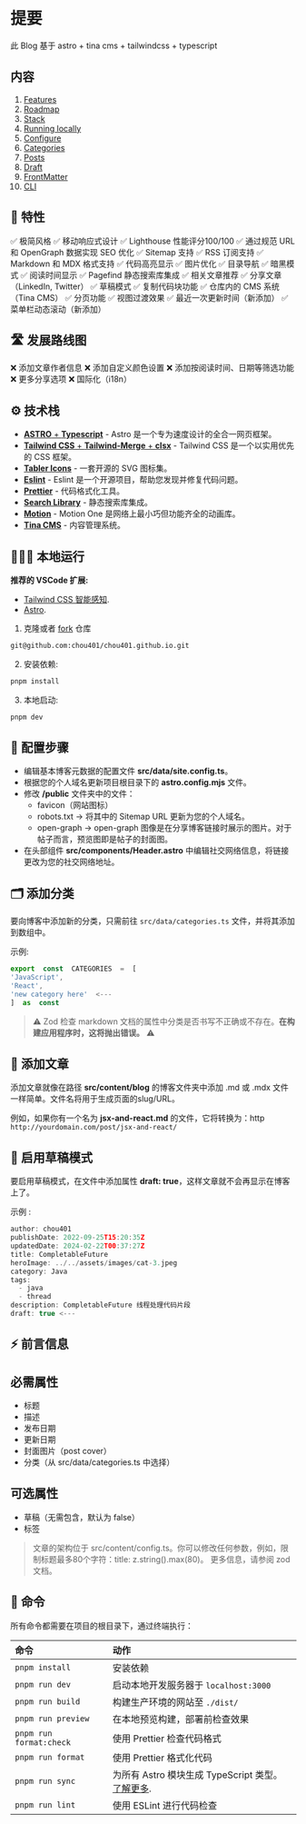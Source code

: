 # 提要

此 Blog 基于 astro + tina cms + tailwindcss + typescript

## 内容

1. [Features](#-特性)
2. [Roadmap](#-发展路线图)
3. [Stack](#-技术栈)
4. [Running locally](#-本地运行)
5. [Configure](#-配置步骤)
6. [Categories](#-添加分类)
7. [Posts](#-添加文章)
8. [Draft](#-启用草稿模式)
9. [FrontMatter](#-前言信息)
10. [CLI](#-命令)

## 💪 特性

✅ 极简风格
✅ 移动响应式设计
✅ Lighthouse 性能评分100/100
✅ 通过规范 URL 和 OpenGraph 数据实现 SEO 优化
✅ Sitemap 支持
✅ RSS 订阅支持
✅ Markdown 和 MDX 格式支持
✅ 代码高亮显示
✅ 图片优化
✅ 目录导航
✅ 暗黑模式
✅ 阅读时间显示
✅ Pagefind 静态搜索库集成
✅ 相关文章推荐
✅ 分享文章（LinkedIn, Twitter）
✅ 草稿模式
✅ 复制代码块功能
✅ 仓库内的 CMS 系统（Tina CMS）
✅ 分页功能
✅ 视图过渡效果
✅ 最近一次更新时间（新添加）
✅ 菜单栏动态滚动（新添加）

## 🛣️ 发展路线图

❌ 添加文章作者信息
❌ 添加自定义颜色设置
❌ 添加按阅读时间、日期等筛选功能
❌ 更多分享选项
❌ 国际化（i18n）

## ⚙️ 技术栈

- [**ASTRO** + **Typescript**](https://astro.build/) - Astro 是一个专为速度设计的全合一网页框架。
- [**Tailwind CSS** + **Tailwind-Merge** + **clsx**](https://tailwindcss.com/) - Tailwind CSS 是一个以实用优先的 CSS 框架。
- [**Tabler Icons**](https://tabler-icons.io/i/) - 一套开源的 SVG 图标集。
- [**Eslint**](https://eslint.org/) - Eslint 是一个开源项目，帮助您发现并修复代码问题。
- [**Prettier**](https://prettier.io/) - 代码格式化工具。
- [**Search Library**](https://pagefind.app/) - 静态搜索库集成。
- [**Motion**](https://motion.dev/) - Motion One 是网络上最小巧但功能齐全的动画库。
- [**Tina CMS**](https://tina.io/) - 内容管理系统。

## 👨🏻‍💻 本地运行

**推荐的 VSCode 扩展:**

- [Tailwind CSS 智能感知](https://marketplace.visualstudio.com/items?itemName=bradlc.vscode-tailwindcss).
- [Astro](https://marketplace.visualstudio.com/items?itemName=astro-build.astro-vscode).

1. 克隆或者 [fork](https://github.com/chou401/chou401.github.io/fork) 仓库

```bash
git@github.com:chou401/chou401.github.io.git
```

2. 安装依赖:

```bash
pnpm install
```

3. 本地启动:

```bash
pnpm dev
```

## 📐 配置步骤

- 编辑基本博客元数据的配置文件 **src/data/site.config.ts**。
- 根据您的个人域名更新项目根目录下的 **astro.config.mjs** 文件。
- 修改 **/public** 文件夹中的文件：
  - favicon（网站图标）
  - robots.txt -> 将其中的 Sitemap URL 更新为您的个人域名。
  - open-graph -> open-graph 图像是在分享博客链接时展示的图片。对于帖子而言，预览图即是帖子的封面图。
- 在头部组件 **src/components/Header.astro** 中编辑社交网络信息，将链接更改为您的社交网络地址。

## 🗂️ 添加分类

要向博客中添加新的分类，只需前往 `src/data/categories.ts` 文件，并将其添加到数组中。

示例:

```ts
export  const  CATEGORIES  =  [
'JavaScript',
'React',
'new category here'  <---
]  as  const
```

> ⚠️ Zod 检查 markdown 文档的属性中分类是否书写不正确或不存在。**在构建应用程序时，这将抛出错误。** ⚠️

## 📄 添加文章

添加文章就像在路径 **src/content/blog** 的博客文件夹中添加 .md 或 .mdx 文件一样简单。文件名将用于生成页面的slug/URL。

例如，如果你有一个名为 **jsx-and-react.md** 的文件，它将转换为：http `http://yourdomain.com/post/jsx-and-react/`

## 📝 启用草稿模式

要启用草稿模式，在文件中添加属性 **draft: true**，这样文章就不会再显示在博客上了。

示例 :

```ts
author: chou401
publishDate: 2022-09-25T15:20:35Z
updatedDate: 2024-02-22T00:37:27Z
title: CompletableFuture
heroImage: ../../assets/images/cat-3.jpeg
category: Java
tags:
  - java
  - thread
description: CompletableFuture 线程处理代码片段
draft: true <---
```

## ⚡️ 前言信息

## 必需属性

- 标题
- 描述
- 发布日期
- 更新日期
- 封面图片（post cover）
- 分类（从 src/data/categories.ts 中选择）

## 可选属性

- 草稿（无需包含，默认为 false）
- 标签

> 文章的架构位于 src/content/config.ts。你可以修改任何参数，例如，限制标题最多80个字符：title: z.string().max(80)。
> 更多信息，请参阅 zod 文档。

## 🧞 命令

所有命令都需要在项目的根目录下，通过终端执行：

| 命令                    | 动作                                                                                                                 |
| :---------------------- | :------------------------------------------------------------------------------------------------------------------- |
| `pnpm install`          | 安装依赖                                                                                                             |
| `pnpm run dev`          | 启动本地开发服务器于 `localhost:3000`                                                                                |
| `pnpm run build`        | 构建生产环境的网站至 `./dist/`                                                                                       |
| `pnpm run preview`      | 在本地预览构建，部署前检查效果                                                                                       |
| `pnpm run format:check` | 使用 Prettier 检查代码格式                                                                                           |
| `pnpm run format`       | 使用 Prettier 格式化代码                                                                                             |
| `pnpm run sync`         | 为所有 Astro 模块生成 TypeScript 类型。 [了解更多](https://docs.astro.build/en/reference/cli-reference/#astro-sync). |
| `pnpm run lint`         | 使用 ESLint 进行代码检查                                                                                             |
